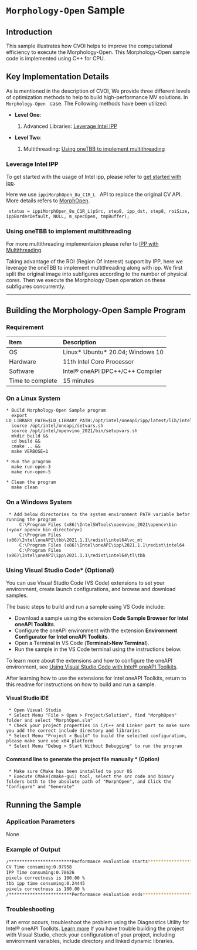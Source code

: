 # `Morphology-Open` Sample
## Introduction
This sample illustrates how CVOI helps to improve the computational efficiency to execute the Morphology-Open. This Morphology-Open sample code is implemented using C++ for CPU.

## Key Implementation Details
As is mentioned in the description of CVOI, We provide three different levels of optimization methods to help to build high-performance MV solutions. In `Morphology-Open ` case. The Following methods have been utilized:

* **Level One**: 
    1. Advanced Libraries: [Leverage Intel IPP](#leverage-intel-ipp)
* **Level Two**:

    1. Multithreading: [Using oneTBB to implement multithreading](#using-onetbb-to-implement-multithreading)  

### Leverage Intel IPP
To get started with the usage of Intel ipp, please refer to [get started with ipp](../../../../Optimization-Methodologies/Optimized-Libraries/IppGetStarted/).

Here we use `ippiMorphOpen_8u_C1R_L ` API to replace the original CV API. More details refers to [MorphOpen](https://www.intel.com/content/www/us/en/develop/documentation/ipp-dev-reference/top/volume-2-image-processing/morphological-operations/morphopen.html).

```
 status = ippiMorphOpen_8u_C1R_L(pSrc, step8, ipp_dst, step8, roiSize, ippBorderDefault, NULL, m_specOpen, tmpBuffer);
```

### Using oneTBB to implement multithreading
For more multithreading implementaion please refer to [IPP with Multithreading](../../../../Optimization-Methodologies/Optimized-Libraries/IppMultithreading/).

Taking advantage of the ROI (Region Of Interest) support by IPP, here we leverage the oneTBB to implement multithreading along with ipp. We first split the original image into subfigures according to the number of physical cores. Then we execute the Morphology Open operation on these subfigures concurrently.

---
## Building the Morphology-Open Sample Program


### Requirement

| Item                    | Description
|:---                               |:---
| OS                                | Linux* Ubuntu* 20.04; Windows 10
| Hardware                          | 11th Intel Core Processor
| Software                          | Intel&reg; oneAPI DPC++/C++ Compiler
| Time to complete                  | 15 minutes

### On a Linux System
    * Build Morphology-Open Sample program
      export LD_LIBRARY_PATH=$LD_LIBRARY_PATH:/opt/intel/oneapi/ipp/latest/lib/intel64/tl/tbb
      source /opt/intel/oneapi/setvars.sh
      source /opt/intel/openvino_2021/bin/setupvars.sh
      mkdir build &&
      cd build &&
      cmake .. &&
      make VERBOSE=1

    * Run the program
      make run-open-3
      make run-open-5

    * Clean the program
      make clean

### On a Windows System
     * Add below directories to the system environment PATH variable befor running the program
         C:\Program Files (x86)\IntelSWTools\openvino_2021\opencv\bin (<your opencv bin directory>)
         C:\Program Files (x86)\Intel\oneAPI\tbb\2021.1.1\redist\intel64\vc_mt
         C:\Program Files (x86)\Intel\oneAPI\ipp\2021.1.1\redist\intel64
         C:\Program Files (x86)\Intel\oneAPI\ipp\2021.1.1\redist\intel64\tl\tbb

### Using Visual Studio Code*  (Optional)

You can use Visual Studio Code (VS Code) extensions to set your environment, create launch configurations,
and browse and download samples.

The basic steps to build and run a sample using VS Code include:
 - Download a sample using the extension **Code Sample Browser for Intel oneAPI Toolkits**.
 - Configure the oneAPI environment with the extension **Environment Configurator for Intel oneAPI Toolkits**.
 - Open a Terminal in VS Code (**Terminal>New Terminal**).
 - Run the sample in the VS Code terminal using the instructions below.

To learn more about the extensions and how to configure the oneAPI environment, see
[Using Visual Studio Code with Intel® oneAPI Toolkits](https://software.intel.com/content/www/us/en/develop/documentation/using-vs-code-with-intel-oneapi/top.html).

After learning how to use the extensions for Intel oneAPI Toolkits, return to this readme for instructions on how to build and run a sample.

#### Visual Studio IDE
     * Open Visual Studio
     * Select Menu "File > Open > Project/Solution", find "MorphOpen" folder and select "MorphOpen.sln"
     * Check your project properties in C/C++ and Linker part to make sure you add the correct include directory and libraries
     * Select Menu "Project > Build" to build the selected configuration, please make sure use x64 platform
     * Select Menu "Debug > Start Without Debugging" to run the program

#### Command line to generate the project file manually * (Option)
     * Make sure CMake has been installed to your OS
     * Execute CMake(cmake-gui) tool, select the src code and binary folders both to the absolute path of "MorphOpen", and Click the "Configure" and "Generate"

## Running the Sample

### Application Parameters

None

### Example of Output
```bash
/************************Performance evaluation starts************************/
CV Time consuming:0.97958
IPP Time consuming:0.78626
pixels correctness is 100.00 % 
tbb ipp time consuming:0.24445
pixels correctness is 100.00 % 
/************************Performance evaluation ends************************/

```

### Troubleshooting
If an error occurs, troubleshoot the problem using the Diagnostics Utility for Intel® oneAPI Toolkits.
[Learn more](https://www.intel.com/content/www/us/en/develop/documentation/diagnostic-utility-user-guide/top.html)
If you have trouble building the project with Visual Studio, check your configuration of your project, including environment variables, include directory and linked dynamic libraries.